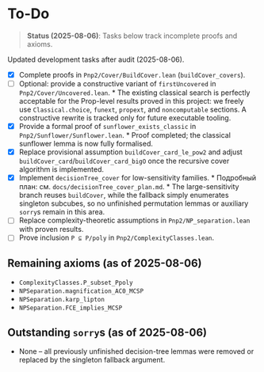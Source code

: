 # To-Do
> **Status (2025-08-06)**: Tasks below track incomplete proofs and axioms.


Updated development tasks after audit (2025-08-06).

- [x] Complete proofs in `Pnp2/Cover/BuildCover.lean` (`buildCover_covers`).
- [ ] Optional: provide a constructive variant of `firstUncovered` in
      `Pnp2/Cover/Uncovered.lean`.
      * The existing classical search is perfectly acceptable for the Prop-level
        results proved in this project: we freely use `Classical.choice`,
        `funext`, `propext`, and `noncomputable` sections.  A constructive
        rewrite is tracked only for future executable tooling.
- [x] Provide a formal proof of `sunflower_exists_classic` in `Pnp2/Sunflower/Sunflower.lean`.
      * Proof completed; the classical sunflower lemma is now fully formalised.
 - [x] Replace provisional assumption `buildCover_card_le_pow2` and adjust
       `buildCover_card`/`buildCover_card_bigO` once the recursive cover algorithm is implemented.
- [x] Implement `decisionTree_cover` for low-sensitivity families.
      * Подробный план: см. `docs/decisionTree_cover_plan.md`.
      * The large-sensitivity branch reuses `buildCover`, while the fallback
        simply enumerates singleton subcubes, so no unfinished permutation
        lemmas or auxiliary `sorry`s remain in this area.
- [ ] Replace complexity-theoretic assumptions in `Pnp2/NP_separation.lean` with proven results.
- [ ] Prove inclusion `P ⊆ P/poly` in `Pnp2/ComplexityClasses.lean`.

## Remaining axioms (as of 2025-08-06)

- `ComplexityClasses.P_subset_Ppoly`
- `NPSeparation.magnification_AC0_MCSP`
- `NPSeparation.karp_lipton`
- `NPSeparation.FCE_implies_MCSP`

## Outstanding `sorry`s (as of 2025-08-06)

- None – all previously unfinished decision-tree lemmas were removed or
  replaced by the singleton fallback argument.

